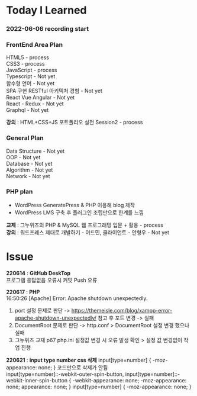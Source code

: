 # Today I Learned
### 2022-06-06 recording start
### FrontEnd Area Plan
HTML5 - process  
CSS3  - process  
JavaScript  - process  
Typescript  - Not yet      
함수형 언어  - Not yet       
SPA 구현 RESTful 아키텍처 경험  - Not yet      
React Vue Angular  - Not yet   
React - Redux  - Not yet   
Graphql  - Not yet   
  
**강의** : HTML+CSS+JS 포트폴리오 실전 Session2 - process   

### General Plan  
Data Structure - Not yet      
OOP  - Not yet   
Database  - Not yet   
Algorithm  - Not yet   
Network  - Not yet   

### PHP plan  
- WordPress GeneratePress & PHP 이용해 blog 제작
- WordPress LMS 구축 후 플러그인 조립만으로 한계를 느낌  
  
**교제** : 그누위즈의 PHP & MySQL 웹 프로그래밍 입문 + 활용  - process   
**강의** : 워드프레스 제대로 개발하기 - 어드민, 클라이언트 - 안형우 - Not yet   


# Issue 
**220614** : **GitHub DeskTop**   
프로그램 응답없음 오류시 커밋 Push 오류  
    
**220617** : **PHP**    
16:50:26  [Apache] Error: Apache shutdown unexpectedly.  
1. port 설정 문제로 판단 ->  https://themeisle.com/blog/xampp-error-apache-shutdown-unexpectedly/  참고 후 포트 변경 -> 실패  
2. DocumentRoot 문제로 판단 -> http.conf > DocumentRoot 설정 변경 했으나 실패  
3. 그누위즈 교재 p67 php.ini 설정값 변경 시 오류 발생 확인 > 설정 값 변경없이 작업 진행 

**220621** : **input type number css 삭제**
input[type=number] {
    -moz-appearance: none;
}
코드만으로 삭제가 안됨   
input[type=number]::-webkit-outer-spin-button, 
input[type=number]::-webkit-inner-spin-button {
    -webkit-appearance: none;
    -moz-appearance: none;
    appearance: none;
}
input[type=number] {
    -moz-appearance: none;
}
